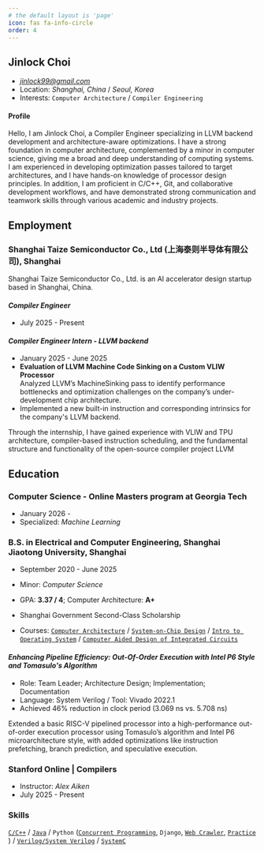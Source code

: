 ```yaml
---
# the default layout is 'page'
icon: fas fa-info-circle
order: 4
---
```


## Jinlock Choi
* *jinlock99@gmail.com*
* Location: *Shanghai, China* / *Seoul, Korea*
* Interests: `Computer Architecture` / `Compiler Engineering`

#### Profile
Hello, I am Jinlock Choi, a Compiler Engineer specializing in LLVM backend development and architecture-aware optimizations. I have a strong foundation in computer architecture, complemented by a minor in computer science, giving me a broad and deep understanding of computing systems. I am experienced in developing optimization passes tailored to target architectures, and I have hands-on knowledge of processor design principles. In addition, I am proficient in C/C++, Git, and collaborative development workflows, and have demonstrated strong communication and teamwork skills through various academic and industry projects.

## Employment

### **Shanghai Taize Semiconductor Co., Ltd (上海泰则半导体有限公司), Shanghai**
Shanghai Taize Semiconductor Co., Ltd. is an AI accelerator design startup based in Shanghai, China.

#### *Compiler Engineer*
* July 2025 - Present

#### *Compiler Engineer Intern - LLVM backend*
* January 2025 - June 2025
* **Evaluation of LLVM Machine Code Sinking on a Custom VLIW Processor**  
Analyzed LLVM’s MachineSinking pass to identify performance bottlenecks and optimization challenges on the company’s under-development chip architecture.
* Implemented a new built-in instruction and corresponding intrinsics for the company's LLVM backend.  

Through the internship, I have gained experience with VLIW and TPU architecture, compiler-based instruction scheduling, and the fundamental structure and functionality of the open-source compiler project LLVM

## Education

### **Computer Science - Online Masters program at Georgia Tech**
* January 2026 - 
* Specialized: *Machine Learning*

### **B.S. in Electrical and Computer Engineering, Shanghai Jiaotong University, Shanghai**
* September 2020 - June 2025
* Minor: *Computer Science*
* GPA: **3.37 / 4**; Computer Architecture: **A+**
* Shanghai Government Second-Class Scholarship

* Courses: 
[`Computer Architecture`](https://github.com/Jinlock9/Computer_Architecture) 
/ [`System-on-Chip Design`](https://github.com/Jinlock9/System_on_Chip_Design) 
/ [`Intro to Operating System`](https://github.com/Jinlock9/Intro_to_Operating_System) 
/ [`Computer Aided Design of Integrated Circuits`](https://github.com/Jinlock9/Computer_Aided_Design_of_Integrated_Circuits)

#### *Enhancing Pipeline Efficiency: Out-Of-Order Execution with Intel P6  Style and Tomasulo's Algorithm*
* Role: Team Leader; Architecture Design; Implementation; Documentation
* Language: System Verilog / Tool: Vivado 2022.1
* Achieved 46% reduction in clock period (3.069 ns vs. 5.708 ns)  

Extended a basic RISC-V pipelined processor into a high-performance out-of-order execution processor using Tomasulo’s algorithm and Intel P6 microarchitecture style, with added optimizations like instruction prefetching, branch prediction, and speculative execution.

### **Stanford Online | Compilers**
* Instructor: *Alex Aiken*
* July 2025 - Present

### Skills
[`C/C++`](https://github.com/Jinlock9/Cpp_Practice) 
/ [`Java`](https://github.com/Jinlock9/Study_Java-Basic-Intermediate-Java8) 
/ `Python` 
([`Concurrent Programming`](https://github.com/Jinlock9/Study_Python-Concurrent-Programming), 
`Django`, 
[`Web Crawler`](https://github.com/Jinlock9/Study_Python-Web-Crawler), 
[`Practice`](https://github.com/Jinlock9/Python_Practice)
) 
/ [`Verilog/System Verilog`](https://github.com/Jinlock9/HDL_Practice) 
/ [`SystemC`](https://github.com/Jinlock9/study-SystemC) 
